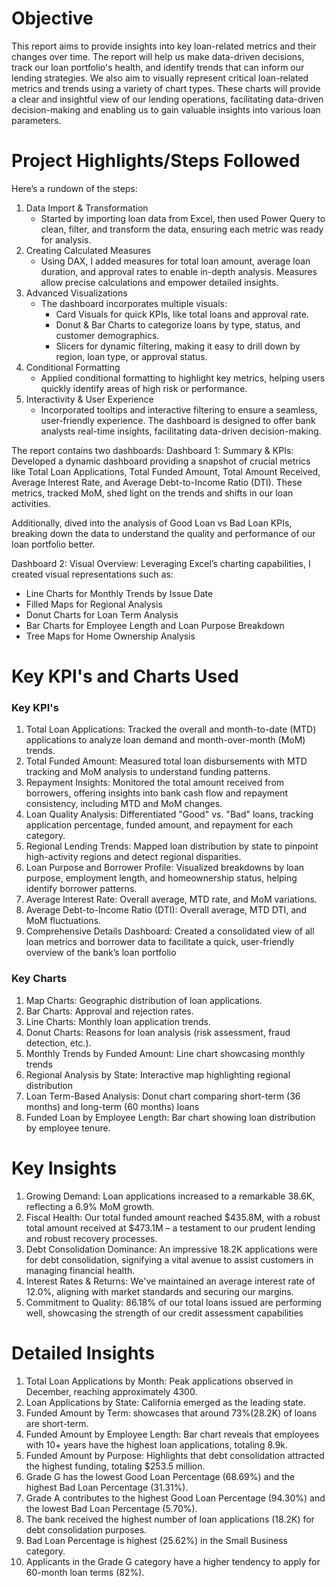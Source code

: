 # Objective
This report aims to provide insights into key loan-related metrics and their changes over time. The report will help us make data-driven decisions, track our loan portfolio's health, and identify trends that can inform our lending strategies.
We also aim to visually represent critical loan-related metrics and trends using a variety of chart types. These charts will provide a clear and insightful view of our lending operations, facilitating data-driven decision-making and enabling us to gain valuable insights into various loan parameters.
# Project Highlights/Steps Followed
Here’s a rundown of the steps:
1. Data Import & Transformation
      - Started by importing loan data from Excel, then used Power Query to clean, filter, and transform the data, ensuring each metric was ready for analysis.
2. Creating Calculated Measures
      - Using DAX, I added measures for total loan amount, average loan duration, and approval rates to enable in-depth analysis. Measures allow precise calculations and empower detailed insights.
3. Advanced Visualizations
      - The dashboard incorporates multiple visuals:
        - Card Visuals for quick KPIs, like total loans and approval rate.
        - Donut & Bar Charts to categorize loans by type, status, and customer demographics.
        - Slicers for dynamic filtering, making it easy to drill down by region, loan type, or approval status.
4. Conditional Formatting
      - Applied conditional formatting to highlight key metrics, helping users quickly identify areas of high risk or performance.
5. Interactivity & User Experience
      - Incorporated tooltips and interactive filtering to ensure a seamless, user-friendly experience. The dashboard is designed to offer bank analysts real-time insights, facilitating data-driven decision-making.

The report contains two dashboards:
Dashboard 1: Summary & KPIs:
Developed a dynamic dashboard providing a snapshot of crucial metrics like Total Loan Applications, Total Funded Amount, Total Amount Received, Average Interest Rate, and Average Debt-to-Income Ratio (DTI). These metrics, tracked MoM, shed light on the trends and shifts in our loan activities.

Additionally, dived into the analysis of Good Loan vs Bad Loan KPIs, breaking down the data to understand the quality and performance of our loan portfolio better.

Dashboard 2: Visual Overview:
Leveraging Excel’s charting capabilities, I created visual representations such as:
- Line Charts for Monthly Trends by Issue Date
- Filled Maps for Regional Analysis
- Donut Charts for Loan Term Analysis
- Bar Charts for Employee Length and Loan Purpose Breakdown
- Tree Maps for Home Ownership Analysis

# Key KPI's and Charts Used
### Key KPI's
1. Total Loan Applications: Tracked the overall and month-to-date (MTD) applications to analyze loan demand and month-over-month (MoM) trends.
2. Total Funded Amount: Measured total loan disbursements with MTD tracking and MoM analysis to understand funding patterns.
3. Repayment Insights: Monitored the total amount received from borrowers, offering insights into bank cash flow and repayment consistency, including MTD and MoM changes.
4. Loan Quality Analysis: Differentiated "Good" vs. "Bad" loans, tracking application percentage, funded amount, and repayment for each category.
5. Regional Lending Trends: Mapped loan distribution by state to pinpoint high-activity regions and detect regional disparities.
6. Loan Purpose and Borrower Profile: Visualized breakdowns by loan purpose, employment length, and homeownership status, helping identify borrower patterns.
7. Average Interest Rate: Overall average, MTD rate, and MoM variations.
8. Average Debt-to-Income Ratio (DTI): Overall average, MTD DTI, and MoM fluctuations.
9. Comprehensive Details Dashboard: Created a consolidated view of all loan metrics and borrower data to facilitate a quick, user-friendly overview of the bank’s loan portfolio
### Key Charts
1. Map Charts: Geographic distribution of loan applications.
2. Bar Charts: Approval and rejection rates.
3. Line Charts: Monthly loan application trends.
4. Donut Charts: Reasons for loan analysis (risk assessment, fraud detection, etc.).
5. Monthly Trends by Funded Amount: Line chart showcasing monthly trends
6. Regional Analysis by State: Interactive map highlighting regional distribution
7. Loan Term-Based Analysis: Donut chart comparing short-term (36 months) and long-term (60 months) loans
8. Funded Loan by Employee Length: Bar chart showing loan distribution by employee tenure.
# Key Insights
1. Growing Demand: Loan applications increased to a remarkable 38.6K, reflecting a 6.9% MoM growth.
2. Fiscal Health: Our total funded amount reached $435.8M, with a robust total amount received at $473.1M – a testament to our prudent lending and robust recovery processes.
3. Debt Consolidation Dominance: An impressive 18.2K applications were for debt consolidation, signifying a vital avenue to assist customers in managing financial health.
4. Interest Rates & Returns: We've maintained an average interest rate of 12.0%, aligning with market standards and securing our margins.
5. Commitment to Quality: 86.18% of our total loans issued are performing well, showcasing the strength of our credit assessment capabilities
# Detailed Insights
1. Total Loan Applications by Month: Peak applications observed in December, reaching approximately 4300.
2. Loan Applications by State: California emerged as the leading state.
3. Funded Amount by Term: showcases that around 73%(28.2K) of loans are short-term.
4. Funded Amount by Employee Length: Bar chart reveals that employees with 10+ years have the highest loan applications, totaling 8.9k.
5. Funded Amount by Purpose: Highlights that debt consolidation attracted the highest funding, totaling $253.5 million.
6. Grade G has the lowest Good Loan Percentage (68.69%) and the highest Bad Loan Percentage (31.31%).
7. Grade A contributes to the highest Good Loan Percentage (94.30%) and the lowest Bad Loan Percentage (5.70%).
8. The bank received the highest number of loan applications (18.2K) for debt consolidation purposes.
9. Bad Loan Percentage is highest (25.62%) in the Small Business category.
10. Applicants in the Grade G category have a higher tendency to apply for 60-month loan terms (82%).








